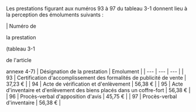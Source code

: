 Les prestations figurant aux numéros 93 à 97 du tableau 3-1 donnent lieu à la perception des émoluments suivants :


  



| Numéro de

la prestation

(tableau 3-1

de l'article

annexe 4-7) | 
Désignation de la prestation | 
Emolument |
| --- | --- | --- |
| 
93 | 
Certification d'accomplissement des formalités de publicité de vente | 
37,23 € |
| 
94 | 
Acte de vérification et d'enlèvement | 
56,38 € |
| 
95 | 
Acte d'inventaire et d'enlèvement des biens placés dans un coffre-fort | 
56,38 € |
| 
96 | 
Procès-verbal d'apposition d'avis | 
45,75 € |
| 
97 | 
Procès-verbal d'inventaire | 
56,38 € |

